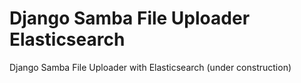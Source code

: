# Django Samba File Uploader Elasticsearch
 Django Samba File Uploader with Elasticsearch (under construction)

